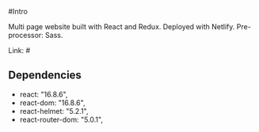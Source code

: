 #Intro

Multi page website built with React and Redux. Deployed with Netlify.
Pre-processor: Sass. 

Link: #

## Dependencies

   - react: "16.8.6",
   - react-dom: "16.8.6",
   - react-helmet: "5.2.1",
   - react-router-dom: "5.0.1",